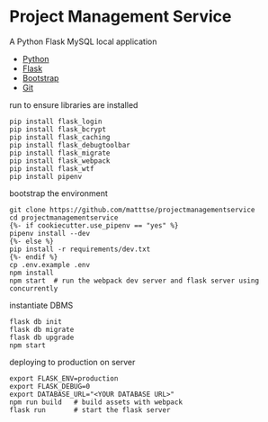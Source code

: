 # Project Management Service

A Python Flask MySQL local application

- [Python](https://www.python.org/downloads/) 
- [Flask](http://flask.pocoo.org/)
- [Bootstrap](https://getbootstrap.com/)
- [Git](https://gist.github.com/derhuerst/1b15ff4652a867391f03)

run to ensure libraries are installed
```
pip install flask_login
pip install flask_bcrypt
pip install flask_caching
pip install flask_debugtoolbar
pip install flask_migrate
pip install flask_webpack
pip install flask_wtf
pip install pipenv
```

bootstrap the environment
```
git clone https://github.com/matttse/projectmanagementservice
cd projectmanagementservice
{%- if cookiecutter.use_pipenv == "yes" %}
pipenv install --dev
{%- else %}
pip install -r requirements/dev.txt
{%- endif %}
cp .env.example .env
npm install
npm start  # run the webpack dev server and flask server using concurrently
```

instantiate DBMS
```
flask db init
flask db migrate
flask db upgrade
npm start
```

deploying to production on server
```
export FLASK_ENV=production
export FLASK_DEBUG=0
export DATABASE_URL="<YOUR DATABASE URL>"
npm run build   # build assets with webpack
flask run       # start the flask server
```
